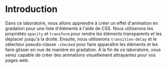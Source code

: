 # Introduction

Dans ce laboratoire, nous allons apprendre à créer un effet d'animation en gradation pour une liste d'éléments à l'aide de CSS. Nous utiliserons les propriétés `opacity` et `transform` pour rendre les éléments transparents et les déplacer jusqu'à la droite. Ensuite, nous utiliserons `transition-delay` et le sélecteur pseudo-classe `:checked` pour faire apparaître les éléments et les faire glisser en vue de manière en gradation. À la fin de ce laboratoire, vous serez capable de créer des animations visuellement attrayantes pour vos pages web.

